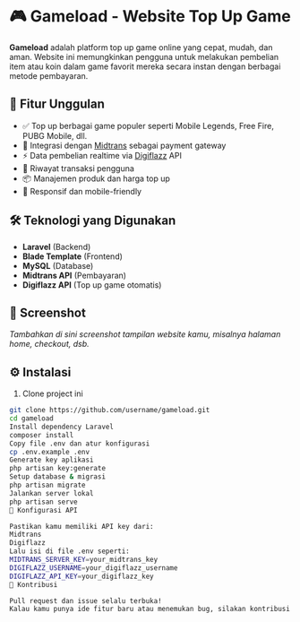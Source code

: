 # 🎮 Gameload - Website Top Up Game

**Gameload** adalah platform top up game online yang cepat, mudah, dan aman. Website ini memungkinkan pengguna untuk melakukan pembelian item atau koin dalam game favorit mereka secara instan dengan berbagai metode pembayaran.

## 🚀 Fitur Unggulan

-   ✅ Top up berbagai game populer seperti Mobile Legends, Free Fire, PUBG Mobile, dll.
-   🔐 Integrasi dengan [Midtrans](https://midtrans.com) sebagai payment gateway
-   ⚡ Data pembelian realtime via [Digiflazz](https://digiflazz.com) API
-   🧾 Riwayat transaksi pengguna
-   📦 Manajemen produk dan harga top up
-   📱 Responsif dan mobile-friendly

## 🛠️ Teknologi yang Digunakan

-   **Laravel** (Backend)
-   **Blade Template** (Frontend)
-   **MySQL** (Database)
-   **Midtrans API** (Pembayaran)
-   **Digiflazz API** (Top up game otomatis)

## 📸 Screenshot

_Tambahkan di sini screenshot tampilan website kamu, misalnya halaman home, checkout, dsb._

## ⚙️ Instalasi

1. Clone project ini

```bash
git clone https://github.com/username/gameload.git
cd gameload
Install dependency Laravel
composer install
Copy file .env dan atur konfigurasi
cp .env.example .env
Generate key aplikasi
php artisan key:generate
Setup database & migrasi
php artisan migrate
Jalankan server lokal
php artisan serve
🔐 Konfigurasi API

Pastikan kamu memiliki API key dari:
Midtrans
Digiflazz
Lalu isi di file .env seperti:
MIDTRANS_SERVER_KEY=your_midtrans_key
DIGIFLAZZ_USERNAME=your_digiflazz_username
DIGIFLAZZ_API_KEY=your_digiflazz_key
🙌 Kontribusi

Pull request dan issue selalu terbuka!
Kalau kamu punya ide fitur baru atau menemukan bug, silakan kontribusi ke repo ini.
```
